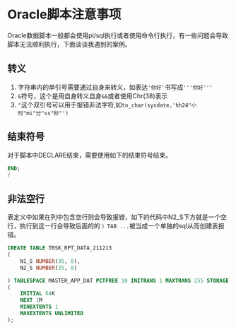 # Oracle脚本注意事项

Oracle数据脚本一般都会使用pl/sql执行或者使用命令行执行，有一些问题会导致脚本无法顺利执行，下面谈谈我遇到的案例。
## 转义

1. 字符串内的单引号需要通过自身来转义，如表达`'你好'`书写成`'''你好'''`
2. `&`符号，这个是用自身转义自身`&&`或者使用Chr(38)表示
3. `"`这个双引号可以用于报错非法字符,如`to_char(sysdate,'hh24"小时"mi"分"ss"秒"')`


## 结束符号
对于脚本中DECLARE结束，需要使用如下的结束符号结束。
```sql
END;
/
```
## 非法空行

表定义中如果在列中包含空行则会导致报错，如下的代码中N2_S下方就是一个空行，执行到这一行会导致后面的的 `）TAB ...`被当成一个单独的sql从而创建表报错。
```sql
CREATE TABLE TRSK_RPT_DATA_211213
(
    N1_S NUMBER(35, 8),
    N2_S NUMBER(35, 8)

) TABLESPACE MASTER_APP_DAT PCTFREE 10 INITRANS 1 MAXTRANS 255 STORAGE
(
    INITIAL 64K
    NEXT 1M
    MINEXTENTS 1
    MAXEXTENTS UNLIMITED
);
```